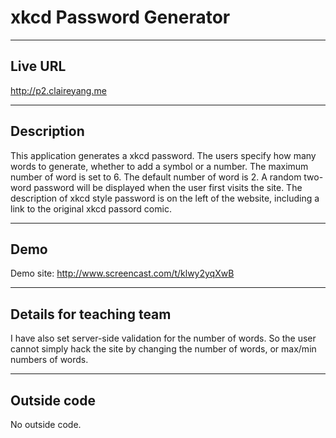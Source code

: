 # xkcd Password Generator
----
## Live URL

http://p2.claireyang.me

----
## Description
This application generates a xkcd password. The users specify how many words to generate, whether to add a symbol or a number. The maximum number of word is set to 6. The default number of word is 2. A random two-word password will be displayed when the user first visits the site. 
The description of xkcd style password is on the left of the website, including a link to the original xkcd passord comic. 

----
## Demo
Demo site: 
http://www.screencast.com/t/klwy2yqXwB

----
## Details for teaching team
I have also set server-side validation for the number of words. So the user cannot simply hack the site by changing the number of words, or max/min numbers of words.


----

## Outside code
No outside code.
